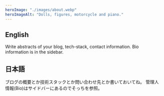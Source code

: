 ```yaml
---
heroImage: "./images/about.webp"
heroImageAlt: "Dolls, figures, motorcycle and piano."
---
```


## English

Write abstracts of your blog, tech-stack, contact information.
Bio information is in the sidebar.

## 日本語

ブログの概要とか技術スタックとか問い合わせ先とか書いておいてね。
管理人情報(Bio)はサイドバーにあるのでそっちを参照。
